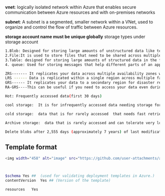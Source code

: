 **vnet**: logically isolated network within Azure that enables secure communication between Azure resources and with on-premises networks


**subnet**: A subnet is a segmented, smaller network within a VNet, used to organize and control the flow of traffic between Azure resources.

**storage account name must be unique globally**
storage types under storage account 
```bash
1.Blob: Designed for storing large amounts of unstructured data like text, images, videos, and backups
2.File:It is used to store files that need to be shared across multiple systems, just like a traditional file system. It supports the SMB protocol.
3.Table: designed for storing large amounts of structured data in the form of key-value pairs.
4. queue: Used for storing messages that help different parts of an application communicate and work independently.
```
```bash
ZRS------- It replicates your data across multiple availability zones within a region.
LRS ------ Data is replicated within a single region across multiple fault domains (usually 3 copies).
GRS------ It replicates your data to a secondary region for disaster recovery, ensuring data durability in case of regional outages.
RA-GRS----This can be useful if you need to access your data even during regional outages but don't need to write to it.
```

```bash
Hot: Frequently accessed data(first 30 days)

cool storage:  It is for infrequently accessed data needing storage for at least 30 days ##(Hot to Cool Storage: Move blobs to cool after 30 days of last modification)

cold storage:  data that is for rarely accessed  that needs fast retrieval ## (For very infrequently accessed data with long-term retention ( 90 days)

Archive storage:  data that is rarely accessed and can tolerate very long access times ##(180 days )

Delete blobs after 2,555 days (approximately 7 years) of last modification
```
## Template format
```bash
<img width="458" alt="image" src="https://github.com/user-attachments/assets/e97718a9-f93d-4c9b-a92d-68eb436891e6" />



$schema	Yes ##  (used for validating deployment templates in Azure.) 
contentVersion	Yes ## (Version of the template)

resources	Yes
```

